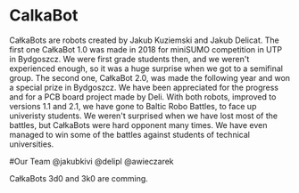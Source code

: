# CalkaBot

CałkaBots are robots created by Jakub Kuziemski and Jakub Delicat. The first one CałkaBot 1.0 was made in 2018 for miniSUMO competition in UTP in Bydgoszcz. We were first grade students then, and we weren't experienced enough, so it was a huge surprise when we got to a semifinal group. The second one, CałkaBot 2.0, was made the following year and won a special prize in Bydgoszcz. We have been appreciated for the progress and for a PCB board project made by Deli. With both robots, improved to versions 1.1 and 2.1, we have gone to Baltic Robo Battles, to face up univeristy students. We weren't surprised when we have lost most of the battles, but CałkaBots were hard opponent many times. We have even managed to win some of the battles against students of technical universities.

#Our Team
@jakubkivi
@delipl
@awieczarek

CałkaBots 3d0 and 3k0 are comming.




 
